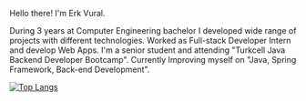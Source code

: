Hello there! I'm Erk Vural.

During 3 years at Computer Engineering bachelor I developed wide range of projects with different technologies.
Worked as Full-stack Developer Intern and develop Web Apps. 
I'm a senior student and attending "Turkcell Java Backend Developer Bootcamp".
Currently Improving myself on "Java, Spring Framework, Back-end Development".

[![Top Langs](https://github-readme-stats.vercel.app/api/top-langs/?username=Erk-Vural&layout=compact&theme=dark)](https://github.com/Erk-Vural)
